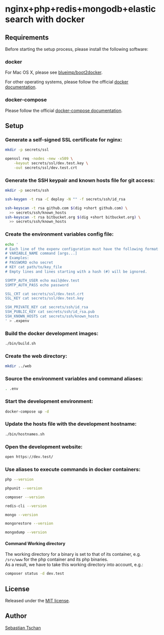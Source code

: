 # nginx+php+redis+mongodb+elasticsearch with docker

## Requirements

Before starting the setup process, please install the following software:

### docker

For Mac OS X, please see
[blueimp/boot2docker](https://github.com/blueimp/boot2docker).

For other operating systems, please follow the official
[docker documentation](http://docs.docker.com/installation/).

### docker-compose

Please follow the official
[docker-compose documentation](http://docs.docker.com/compose/install/).

## Setup

### Generate a self-signed SSL certificate for nginx:

```sh
mkdir -p secrets/ssl

openssl req -nodes -new -x509 \
	-keyout secrets/ssl/dev.test.key \
	-out secrets/ssl/dev.test.crt
```

### Generate the SSH keypair and known hosts file for git access:

```sh
mkdir -p secrets/ssh

ssh-keygen -t rsa -C deploy -N "" -f secrets/ssh/id_rsa

ssh-keyscan -t rsa github.com $(dig +short github.com) \
  >> secrets/ssh/known_hosts
ssh-keyscan -t rsa bitbucket.org $(dig +short bitbucket.org) \
  >> secrets/ssh/known_hosts
```

### Create the environment variables config file:

```sh
echo '
# Each line of the expenv configuration must have the following format:
# VARIABLE_NAME command [args...]
# Examples:
# PASSWORD echo secret
# KEY cat path/to/key_file
# Empty lines and lines starting with a hash (#) will be ignored.

SSMTP_AUTH_USER echo mail@dev.test
SSMTP_AUTH_PASS echo password

SSL_CRT cat secrets/ssl/dev.test.crt
SSL_KEY cat secrets/ssl/dev.test.key

SSH_PRIVATE_KEY cat secrets/ssh/id_rsa
SSH_PUBLIC_KEY cat secrets/ssh/id_rsa.pub
SSH_KNOWN_HOSTS cat secrets/ssh/known_hosts
' > .expenv
```

### Build the docker development images:

```sh
./bin/build.sh
```

### Create the web directory:

```sh
mkdir ../web
```

### Source the environment variables and command aliases:

```sh
. .env
```

### Start the development environment:

```sh
docker-compose up -d
```

### Update the hosts file with the development hostname:

```sh
./bin/hostnames.sh
```

### Open the development website:

```sh
open https://dev.test/
```

### Use aliases to execute commands in docker containers:

```sh
php --version

phpunit --version

composer --version

redis-cli --version

mongo --version

mongorestore --version

mongodump --version
```

#### Command Working directory

The working directory for a binary is set to that of its container,
e.g. `/srv/www` for the php container and its php binaries.  
As a result, we have to take this working directory into account, e.g.:

```sh
composer status -d dev.test
```

## License

Released under the [MIT license](http://www.opensource.org/licenses/MIT).

## Author

[Sebastian Tschan](https://blueimp.net/)
